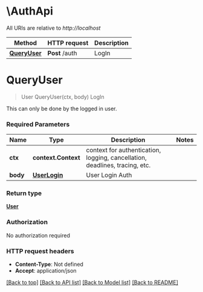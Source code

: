 # \AuthApi

All URIs are relative to *http://localhost*

Method | HTTP request | Description
------------- | ------------- | -------------
[**QueryUser**](AuthApi.md#QueryUser) | **Post** /auth | LogIn


# **QueryUser**
> User QueryUser(ctx, body)
LogIn

This can only be done by the logged in user.

### Required Parameters

Name | Type | Description  | Notes
------------- | ------------- | ------------- | -------------
 **ctx** | **context.Context** | context for authentication, logging, cancellation, deadlines, tracing, etc.
  **body** | [**UserLogin**](UserLogin.md)| User Login Auth | 

### Return type

[**User**](User.md)

### Authorization

No authorization required

### HTTP request headers

 - **Content-Type**: Not defined
 - **Accept**: application/json

[[Back to top]](#) [[Back to API list]](../README.md#documentation-for-api-endpoints) [[Back to Model list]](../README.md#documentation-for-models) [[Back to README]](../README.md)

